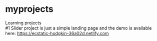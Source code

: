 # myprojects
Learning projects    
#1 Slider project  is just a simple landing page and the demo is available here: https://ecstatic-hodgkin-36a02d.netlify.com
